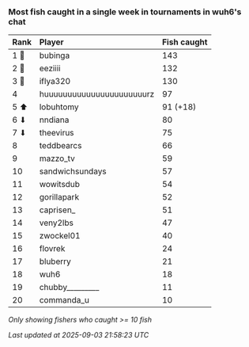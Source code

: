 ### Most fish caught in a single week in tournaments in wuh6's chat

| Rank  | Player                    | Fish caught |
|:------|:--------------------------|:------------|
| 1 🥇  | bubinga                   | 143         |
| 2 🥈  | eeziiii                   | 132         |
| 3 🥉  | iflya320                  | 130         |
| 4     | huuuuuuuuuuuuuuuuuuuuuurz | 97          |
| 5 ⬆   | lobuhtomy                 | 91 (+18)    |
| 6 ⬇   | nndiana                   | 80          |
| 7 ⬇   | theevirus                 | 75          |
| 8     | teddbearcs                | 66          |
| 9     | mazzo_tv                  | 59          |
| 10    | sandwichsundays           | 57          |
| 11    | wowitsdub                 | 54          |
| 12    | gorillapark               | 52          |
| 13    | caprisen_                 | 51          |
| 14    | veny2lbs                  | 47          |
| 15    | zwockel01                 | 40          |
| 16    | flovrek                   | 24          |
| 17    | bluberry                  | 21          |
| 18    | wuh6                      | 18          |
| 19    | chubby_________           | 11          |
| 20    | commanda_u                | 10          |

_Only showing fishers who caught >= 10 fish_

_Last updated at 2025-09-03 21:58:23 UTC_